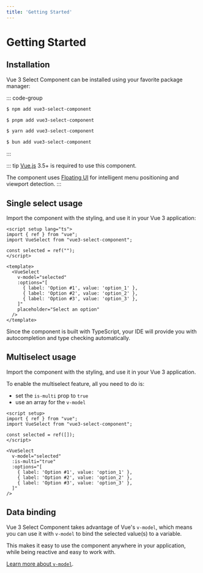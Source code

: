 ```yaml
---
title: 'Getting Started'
---
```


# Getting Started

## Installation

Vue 3 Select Component can be installed using your favorite package manager:

::: code-group
```sh [npm]
$ npm add vue3-select-component
```

```sh [pnpm]
$ pnpm add vue3-select-component
```

```sh [yarn]
$ yarn add vue3-select-component
```

```sh [bun]
$ bun add vue3-select-component
```
:::

::: tip
[Vue.js](https://vuejs.org) 3.5+ is required to use this component.

The component uses [Floating UI](https://floating-ui.com/) for intelligent menu positioning and viewport detection.
:::

## Single select usage

Import the component with the styling, and use it in your Vue 3 application:

```vue
<script setup lang="ts">
import { ref } from "vue";
import VueSelect from "vue3-select-component";

const selected = ref("");
</script>

<template>
  <VueSelect
    v-model="selected"
    :options="[
      { label: 'Option #1', value: 'option_1' },
      { label: 'Option #2', value: 'option_2' },
      { label: 'Option #3', value: 'option_3' },
    ]"
    placeholder="Select an option"
  />
</template>
```

Since the component is built with TypeScript, your IDE will provide you with autocompletion and type checking automatically.

## Multiselect usage

Import the component with the styling, and use it in your Vue 3 application.

To enable the multiselect feature, all you need to do is:

- set the `is-multi` prop to `true`
- use an array for the `v-model`

```vue
<script setup>
import { ref } from "vue";
import VueSelect from "vue3-select-component";

const selected = ref([]);
</script>

<VueSelect
  v-model="selected"
  :is-multi="true"
  :options="[
    { label: 'Option #1', value: 'option_1' },
    { label: 'Option #2', value: 'option_2' },
    { label: 'Option #3', value: 'option_3' },
  ]"
/>
```

## Data binding

Vue 3 Select Component takes advantage of Vue's `v-model`, which means you can use it with `v-model` to bind the selected value(s) to a variable.

This makes it easy to use the component anywhere in your application, while being reactive and easy to work with.

[Learn more about `v-model`](https://vuejs.org/guide/components/v-model.html).
